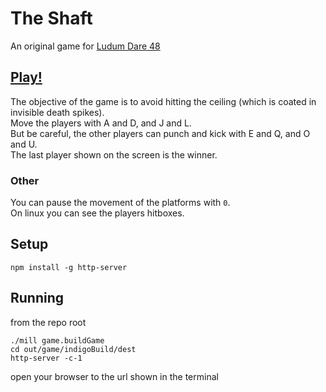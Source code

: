 # The Shaft

An original game for [Ludum Dare 48](https://ldjam.com/events/ludum-dare/48)

## [Play!](https://kag0.github.io/ld48/dist/)

The objective of the game is to avoid hitting the ceiling (which is coated in invisible death spikes).  
Move the players with A and D, and J and L.  
But be careful, the other players can punch and kick with E and Q, and O and U.  
The last player shown on the screen is the winner.

### Other

You can pause the movement of the platforms with `0`.  
On linux you can see the players hitboxes.

## Setup

```
npm install -g http-server
```

## Running

from the repo root

```
./mill game.buildGame
cd out/game/indigoBuild/dest
http-server -c-1
```

open your browser to the url shown in the terminal

